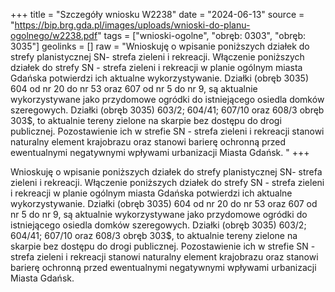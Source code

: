 +++
title = "Szczegóły wniosku W2238"
date = "2024-06-13"
source = "https://bip.brg.gda.pl/images/uploads/wnioski-do-planu-ogolnego/w2238.pdf"
tags = ["wnioski-ogolne", "obręb: 0303", "obręb: 3035"]
geolinks = []
raw = "Wnioskuję o wpisanie poniższych działek do strefy planistycznej SN- strefa zieleni i rekreacji. Włączenie poniższych działek do strefy SN - strefa zieleni i rekreacji w planie ogólnym miasta Gdańska potwierdzi ich aktualne wykorzystywanie. Działki (obręb 3035) 604 od nr 20 do nr 53 oraz 607 od nr 5 do nr 9, są aktualnie wykorzystywane jako przydomowe ogródki do istniejącego osiedla domków szeregowych. Działki (obręb 3035) 603/2; 604/41; 607/10 oraz 608/3 obręb 303$, to aktualnie tereny zielone na skarpie bez dostępu do drogi publicznej. Pozostawienie ich w strefie SN - strefa zieleni i rekreacji stanowi naturalny element krajobrazu oraz stanowi barierę ochronną przed ewentualnymi negatywnymi wpływami urbanizacji Miasta Gdańsk. "
+++

Wnioskuję o wpisanie poniższych działek do strefy planistycznej SN- strefa zieleni i
rekreacji. Włączenie poniższych działek do strefy SN - strefa zieleni i rekreacji w planie ogólnym
miasta Gdańska potwierdzi ich aktualne wykorzystywanie. Działki (obręb 3035) 604 od nr 20 do
nr 53 oraz 607 od nr 5 do nr 9, są aktualnie wykorzystywane jako przydomowe ogródki do
istniejącego osiedla domków szeregowych. Działki (obręb 3035) 603/2; 604/41; 607/10 oraz
608/3 obręb 303$, to aktualnie tereny zielone na skarpie bez dostępu do drogi publicznej.
Pozostawienie ich w strefie SN - strefa zieleni i rekreacji stanowi naturalny element krajobrazu
oraz stanowi barierę ochronną przed ewentualnymi negatywnymi wpływami urbanizacji Miasta
Gdańsk.



